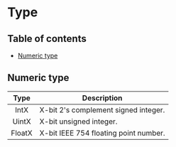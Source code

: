 # Type

## Table of contents

+ [Numeric type](#Numeric-type)

## Numeric type

| Type   | Description                           |
|:------:|---------------------------------------|
| IntX   | X-bit 2's complement signed integer.  |
| UintX  | X-bit unsigned integer.               |
| FloatX | X-bit IEEE 754 floating point number. |
